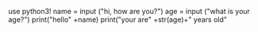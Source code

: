 use python3!
name = input ("hi, how are you?")
age = input ("what is your age?")
print("hello" +name)
print("your are" +str(age)+" years old"
